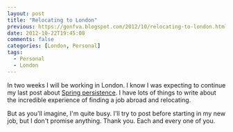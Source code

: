 ```yaml
---
layout: post
title: "Relocating to London"
previous: https://gonfva.blogspot.com/2012/10/relocating-to-london.html
date: 2012-10-22T19:45:08
comments: false
categories: [London, Personal]
tags:
  - Personal
  - London
---
```


In two weeks I will be working in London. I know I was expecting to continue my last post about [Spring persistence](https://gonfva.blogspot.com.es/2012/10/crash-course-on-spring-mvc-transactions.html). I have lots of things to write about the incredible experience of finding a job abroad and relocating.


But as you'll imagine, I'm quite busy. I'll try to post before starting in my new job, but I don't promise anything. Thank you. Each and every one of you.
